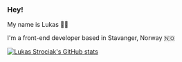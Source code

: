 ### Hey!

My name is Lukas 👋🏻

I'm a front-end developer based in Stavanger, Norway 🇳🇴


[![Lukas Strociak's GitHub stats](https://github-readme-stats.vercel.app/api?username=luk-str&show_icons=true&theme=graywhite&hide_title=true&count_private=true)](https://github-readme-stats.vercel.app/api?username=luk-str&show_icons=true&theme=graywhite&hide_title=true&count_private=true)

<!--
**luk-str/luk-str** is a ✨ _special_ ✨ repository because its `README.md` (this file) appears on your GitHub profile.

Here are some ideas to get you started:

- 🔭 I’m currently working on ...
- 🌱 I’m currently learning ...
- 👯 I’m looking to collaborate on ...
- 🤔 I’m looking for help with ...
- 💬 Ask me about ...
- 📫 How to reach me: ...
- 😄 Pronouns: ...
- ⚡ Fun fact: ...
-->
